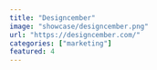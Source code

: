 ```yaml
---
title: "Designcember"
image: "showcase/designcember.png"
url: "https://designcember.com/"
categories: ["marketing"]
featured: 4
---
```

